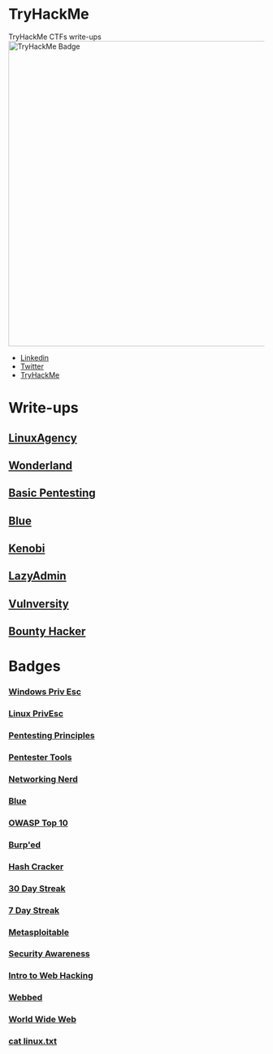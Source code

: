 # TryHackMe
TryHackMe CTFs write-ups
<img src="https://tryhackme-badges.s3.amazonaws.com/Juba0x430x55.png" alt="TryHackMe Badge" hight=200 width=600>


<!-- <script src="https://tryhackme.com/badge/724560"></script> -->
 
- [Linkedin](https://www.linkedin.com/in/juba0x00/)
- [Twitter](https://twitter.com/juba0x00/)
- [TryHackMe](https://tryhackme.com/p/Juba0x430x55)


# Write-ups 
## [LinuxAgency](Linux-Agency/README.md)  
## [Wonderland](Wonderland/README.md)  
## [Basic Pentesting](Basic-Pentesting/README.md)  
## [Blue](Blue/README.md)  
## [Kenobi](Kenobi/README.md)  
## [LazyAdmin](LazyAdmin/README.md)  
## [Vulnversity](Vulnversity/README.md) 
## [Bounty Hacker](Bounty-Hacker/README.md) 

# Badges
### [Windows Priv Esc](https://tryhackme.com/Juba0x430x55/badges/win-priv-esc)  
### [Linux PrivEsc](https://tryhackme.com/Juba0x430x55/badges/linux-privesc)  
### [Pentesting Principles](https://tryhackme.com/Juba0x430x55/badges/intro-to-pentesting)  
### [Pentester Tools](https://tryhackme.com/Juba0x430x55/badges/pentestingtools)  
### [Networking Nerd](https://tryhackme.com/Juba0x430x55/badges/network-fundamentals)  
### [Blue](https://tryhackme.com/Juba0x430x55/badges/blue)  
### [OWASP Top 10](https://tryhackme.com/Juba0x430x55/badges/owasp-10)  
### [Burp'ed](https://tryhackme.com/Juba0x430x55/badges/burped)  
### [Hash Cracker](https://tryhackme.com/Juba0x430x55/badges/hash-cracker)  
### [30 Day Streak](https://tryhackme.com/Juba0x430x55/badges/30-day-streak)  
### [7 Day Streak](https://tryhackme.com/Juba0x430x55/badges/7-day-streak)  
### [Metasploitable](https://tryhackme.com/Juba0x430x55/badges/metasploitable)  
### [Security Awareness](https://tryhackme.com/Juba0x430x55/badges/security-awareness)
### [Intro to Web Hacking](https://tryhackme.com/Juba0x430x55/badges/intro-to-web-hacking)  
### [Webbed](https://tryhackme.com/Juba0x430x55/badges/web-fund)  
### [World Wide Web](https://tryhackme.com/Juba0x430x55/badges/world-wide-web)  
### [cat linux.txt](https://tryhackme.com/Juba0x430x55/badges/terminaled)  


